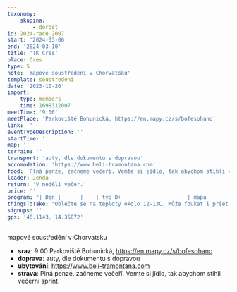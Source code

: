 ```yaml
---
taxonomy:
    skupina:
        - dorost
id: 2024-race_2007
start: '2024-03-06'
end: '2024-03-10'
title: 'TK Cres'
place: Cres
type: S
note: 'mapové soustředění v Chorvatsku'
template: soustredeni
date: '2023-10-26'
import:
    type: members
    time: 1698312007
meetTime: '9:00'
meetPlace: 'Parkoviště Bohunická, https://en.mapy.cz/s/bofesohano'
link: ''
eventTypeDescription: ''
startTime: ''
map: ''
terrain: ''
transport: 'auty, dle dokumentu s dopravou'
accomodation: 'https://www.beli-tramontana.com'
food: 'Plná penze, začneme večeří. Vemte si jídlo, tak abychom stihli večerní sprint.'
leader: Jenda
return: 'V neděli večer.'
price: ''
program: "| Den |      |    | typ D+                     | mapa               | rychlost | na kontrole | místo parkování                                              |\r\n| --- | ---- | -- | -------------------------- | ------------------ | -------- | ----------- | ------------------------------------------------------------ |\r\n| st  | dopo |   | cesta přímo na trénink                     |                    |          |             |                                                              |\r\n|     | odpo | 5  | night sprint               | Cres               | V        | nic         | [mapy.cz](https://mapy.cz/s/lebajelapo) |\r\n| čt  | dopo | 6  | seznamovák                 | Tramuntana - střed | V        | lampion     | [mapy.cz](https://mapy.cz/s/lebajelapo) |\r\n|     | odpo | 7  | masstart diamant           | Rosuja             | AP       | lampion (č) | [mapy.cz](https://mapy.cz/s/lebajelapo) |\r\n| pa  | dopo | 8  | Sprint                     | Veli Lošinj        | Z        | lampion     | [mapy.cz](https://mapy.cz/s/lebajelapo) |\r\n|     | odpo | 9  | Sprintové štafety          | Mali Lošinj        | Z        | lampion (č) | [mapy.cz](https://mapy.cz/s/lebajelapo) |\r\n| so  | dopo | 10 | Shluky ala longové postupy | Tramuntana - sever | V        | lampion     | [mapy.cz](https://mapy.cz/s/lebajelapo) |\r\n|     | odpo | 11 | krátká trať                | Cres Maslinici     | AP       | lampion + SI       | [mapy.cz](https://mapy.cz/s/lebajelapo) |\r\n| ne  | dopo | 12 | štafety - 3h cesta         | Temni vrh (SLO)    | Z        | lampion + SI | [mapy.cz](https://mapy.cz/s/lebajelapo) |\r\n|     | odpo |    | cesta                      |                    |          |             |"
thingsToTake: "Oblečte se na teploty okolo 12-13C. Může foukat i pršet.\r\nBoty:\r\n* do města hladké nebo špuntové\r\n* do lesa co nejdolnější - kamenitý, krasový podklad nebo kamenné zídky, jižní pichlavé porosty"
signups: ''
gps: '45.1143, 14.35072'
---
```


mapové soustředění v Chorvatsku
* **sraz**: 9:00 Parkoviště Bohunická, https://en.mapy.cz/s/bofesohano
* **doprava**: auty, dle dokumentu s dopravou
* **ubytování**: https://www.beli-tramontana.com
* **strava**: Plná penze, začneme večeří. Vemte si jídlo, tak abychom stihli večerní sprint.
